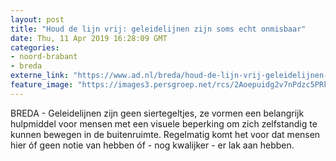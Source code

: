 ```yaml
---
layout: post
title: "Houd de lijn vrij: geleidelijnen zijn soms echt onmisbaar"
date: Thu, 11 Apr 2019 16:28:09 GMT
categories: 
- noord-brabant 
- breda 
externe_link: "https://www.ad.nl/breda/houd-de-lijn-vrij-geleidelijnen-zijn-soms-echt-onmisbaar~a05f5141/"
feature_image: "https://images3.persgroep.net/rcs/2Aoepuidg2v7nPdzc5PRkQFdUyI/diocontent/145251310/_fitwidth/400/?appId=21791a8992982cd8da851550a453bd7f&quality=0.7"
---
```


BREDA - Geleidelijnen zijn geen siertegeltjes, ze vormen een belangrijk hulpmiddel voor mensen met een visuele beperking om zich zelfstandig te kunnen bewegen in de buitenruimte. Regelmatig komt het voor dat mensen hier óf geen notie van hebben óf - nog kwalijker - er lak aan hebben.
